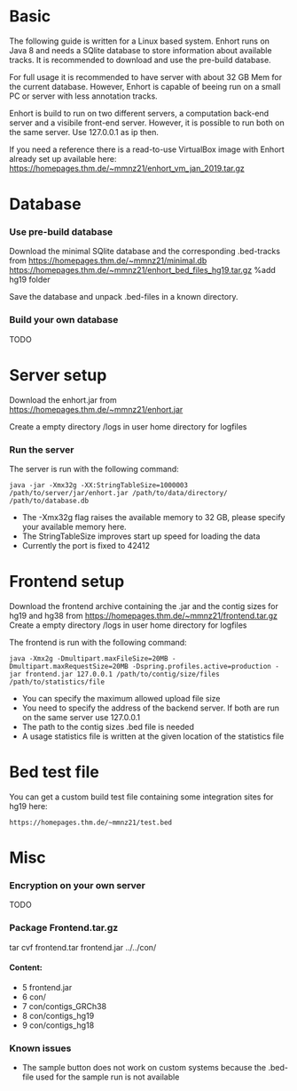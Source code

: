 # Basic

The following guide is written for a Linux based system. Enhort runs on Java 8 and needs a SQlite database to store information about available tracks.
It is recommended to download and use the pre-build database.

For full usage it is recommended to have server with about 32 GB Mem for the current database. However, Enhort is capable of beeing run on a small PC or server with less annotation tracks.

Enhort is build to run on two different servers, a computation back-end server and a visibile front-end server. However, it is possible to run both on the same server. Use 127.0.0.1 as ip then.

If you need a reference there is a read-to-use VirtualBox image with Enhort already set up available here:
    https://homepages.thm.de/~mmnz21/enhort_vm_jan_2019.tar.gz

# Database 

### Use pre-build database
Download the minimal SQlite database and the corresponding .bed-tracks from 
    https://homepages.thm.de/~mmnz21/minimal.db 
    https://homepages.thm.de/~mmnz21/enhort_bed_files_hg19.tar.gz %add hg19 folder

Save the database and unpack .bed-files in a known directory.

### Build your own database
TODO 

# Server setup
Download the enhort.jar from 
    https://homepages.thm.de/~mmnz21/enhort.jar

Create a empty directory /logs in user home directory for logfiles


### Run the server
The server is run with the following command:

    java -jar -Xmx32g -XX:StringTableSize=1000003 /path/to/server/jar/enhort.jar /path/to/data/directory/  /path/to/database.db


- The -Xmx32g flag raises the available memory to 32 GB, please specify your available memory here. 
- The StringTableSize improves start up speed for loading the data
- Currently the port is fixed to 42412


# Frontend setup
Download the frontend archive containing the .jar and the contig sizes for hg19 and hg38 from 
    https://homepages.thm.de/~mmnz21/frontend.tar.gz
Create a empty directory /logs in user home directory for logfiles

The frontend is run with the following command:

    java -Xmx2g -Dmultipart.maxFileSize=20MB -Dmultipart.maxRequestSize=20MB -Dspring.profiles.active=production -jar frontend.jar 127.0.0.1 /path/to/contig/size/files /path/to/statistics/file

- You can specify the maximum allowed upload file size
- You need to specify the address of the backend server. If both are run on the same server use 127.0.0.1
- The path to the contig sizes .bed file is needed
- A usage statistics file is written at the given location of the statistics file


# Bed test file

You can get a custom build test file containing some integration sites for hg19 here:

    https://homepages.thm.de/~mmnz21/test.bed


# Misc

### Encryption on your own server
TODO 


### Package Frontend.tar.gz
 tar cvf frontend.tar frontend.jar ../../con/

####  Content: 
-  5 frontend.jar
-  6 con/
-  7 con/contigs_GRCh38
-  8 con/contigs_hg19
-  9 con/contigs_hg18                                                                                                


### Known issues

- The sample button does not work on custom systems because the .bed-file used for the sample run is not available
